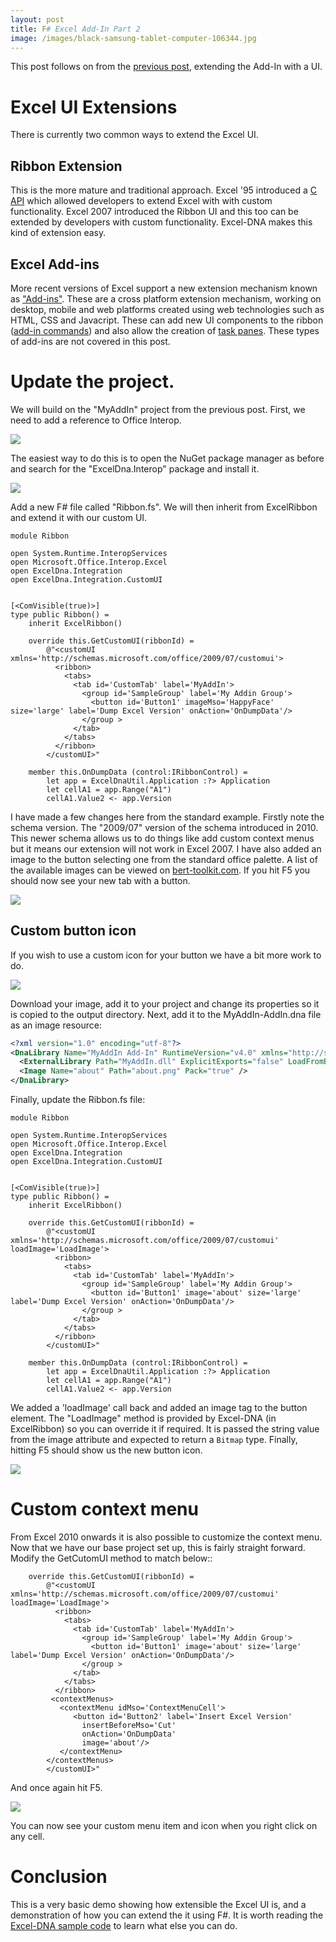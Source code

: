 ```yaml
---
layout: post
title: F# Excel Add-In Part 2
image: /images/black-samsung-tablet-computer-106344.jpg
---
```


This post follows on from the [previous post](https://blog.jonharrington.org/fsharp_excel_addin/), extending the Add-In with a UI.

# Excel UI Extensions

There is currently two common ways to extend the Excel UI.

## Ribbon Extension

This is the more mature and traditional approach. Excel '95 introduced a [C API](https://github.com/Excel-DNA/ExcelDna/wiki/Excel-C-API) which allowed developers to extend Excel with with custom functionality. Excel 2007 introduced the Ribbon UI and this too can be extended by developers with custom functionality. Excel-DNA makes this kind of extension easy.

## Excel Add-ins

More recent versions of Excel support a new extension mechanism known as ["Add-ins"](https://docs.microsoft.com/en-us/office/dev/add-ins/excel/). These are a cross platform extension mechanism, working on desktop, mobile and web platforms created using web technologies such as HTML, CSS and Javacript. These can add new UI components to the ribbon ([add-in commands](https://docs.microsoft.com/en-us/office/dev/add-ins/excel/excel-add-ins-overview#add-in-commands)) and also allow the creation of [task panes](https://docs.microsoft.com/en-us/office/dev/add-ins/excel/excel-add-ins-overview#task-panes). These types of add-ins are not covered in this post.

# Update the project.

We will build on the "MyAddIn" project from the previous post. First, we need to add a reference to Office Interop.



![](/images/excel_fsharp_2/2_excel_interop.png)

The easiest way to do this is to open the NuGet package manager as before and search for the "ExcelDna.Interop" package and install it.




![](/images/excel_fsharp_2/1_add_ribbon.png)

Add a new F# file called "Ribbon.fs". We will then inherit from ExcelRibbon and extend it with our custom UI.

```F#
module Ribbon

open System.Runtime.InteropServices
open Microsoft.Office.Interop.Excel
open ExcelDna.Integration
open ExcelDna.Integration.CustomUI


[<ComVisible(true)>]
type public Ribbon() =
    inherit ExcelRibbon()

    override this.GetCustomUI(ribbonId) =
        @"<customUI xmlns='http://schemas.microsoft.com/office/2009/07/customui'>
          <ribbon>
            <tabs>
              <tab id='CustomTab' label='MyAddIn'>
                <group id='SampleGroup' label='My Addin Group'>
                  <button id='Button1' imageMso='HappyFace' size='large' label='Dump Excel Version' onAction='OnDumpData'/>
                </group >
              </tab>
            </tabs>
          </ribbon>
        </customUI>"

    member this.OnDumpData (control:IRibbonControl) =
        let app = ExcelDnaUtil.Application :?> Application
        let cellA1 = app.Range("A1")
        cellA1.Value2 <- app.Version

```

I have made a few changes here from the standard example. Firstly note the schema version. The "2009/07" version of the schema introduced in 2010. This newer schema allows us to do things like add custom context menus but it means our extension will not work in Excel 2007. I have also added an image to the button selecting one from the standard office palette. A list of the available images can be viewed on [bert-toolkit.com](https://bert-toolkit.com/imagemso-list.html). If you hit F5 you should now see your new tab with a button.



![](/images/excel_fsharp_2/std_icon.png)



## Custom button icon

If you wish to use a custom icon for your button we have a bit more work to do.

![](/images/excel_fsharp_2/about_properties.png)

Download your image, add it to your project and change its properties so it is copied to the output directory. Next, add it to the MyAddIn-AddIn.dna file as an image resource:

```xml
<?xml version="1.0" encoding="utf-8"?>
<DnaLibrary Name="MyAddIn Add-In" RuntimeVersion="v4.0" xmlns="http://schemas.excel-dna.net/addin/2018/05/dnalibrary">
  <ExternalLibrary Path="MyAddIn.dll" ExplicitExports="false" LoadFromBytes="true" Pack="true" IncludePdb="false" />
  <Image Name="about" Path="about.png" Pack="true" />
</DnaLibrary>
```

Finally, update the Ribbon.fs file:

```F#
module Ribbon

open System.Runtime.InteropServices
open Microsoft.Office.Interop.Excel
open ExcelDna.Integration
open ExcelDna.Integration.CustomUI


[<ComVisible(true)>]
type public Ribbon() =
    inherit ExcelRibbon()

    override this.GetCustomUI(ribbonId) =
        @"<customUI xmlns='http://schemas.microsoft.com/office/2009/07/customui' loadImage='LoadImage'>
          <ribbon>
            <tabs>
              <tab id='CustomTab' label='MyAddIn'>
                <group id='SampleGroup' label='My Addin Group'>
                  <button id='Button1' image='about' size='large' label='Dump Excel Version' onAction='OnDumpData'/>
                </group >
              </tab>
            </tabs>
          </ribbon>
        </customUI>"

    member this.OnDumpData (control:IRibbonControl) =
        let app = ExcelDnaUtil.Application :?> Application
        let cellA1 = app.Range("A1")
        cellA1.Value2 <- app.Version
```

We added a 'loadImage' call back and added an image tag to the button element. The "LoadImage" method is provided by Excel-DNA (in ExcelRibbon) so you can override it if required. It is passed the string value from the image attribute and expected to return a `Bitmap` type. Finally, hitting F5 should show us the new button icon.

![](/images/excel_fsharp_2/final_icon.png)

# Custom context menu

From Excel 2010 onwards it is also possible to customize the context menu. Now that we have our base project set up, this is fairly straight forward. Modify the GetCutomUI method to match below::

```F#
    override this.GetCustomUI(ribbonId) = 
        @"<customUI xmlns='http://schemas.microsoft.com/office/2009/07/customui' loadImage='LoadImage'>
          <ribbon>
            <tabs>
              <tab id='CustomTab' label='MyAddIn'>
                <group id='SampleGroup' label='My Addin Group'>
                  <button id='Button1' image='about' size='large' label='Dump Excel Version' onAction='OnDumpData'/>
                </group >
              </tab>
            </tabs>
          </ribbon>
         <contextMenus>
           <contextMenu idMso='ContextMenuCell'>
              <button id='Button2' label='Insert Excel Version'
 		        insertBeforeMso='Cut'
		        onAction='OnDumpData' 
		        image='about'/>
           </contextMenu>
        </contextMenus>
        </customUI>"
```
And once again hit F5.

![](/images/excel_fsharp_2/custom_context.png)

You can now see your custom menu item and icon when you right click on any cell.


# Conclusion

This is a very basic demo showing how extensible the Excel UI is, and a demonstration of how you can extend the it using F#. It is worth reading the [Excel-DNA sample code](https://github.com/Excel-DNA/Samples/tree/master/Ribbon) to learn what else you can do.
